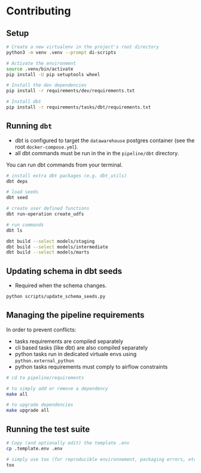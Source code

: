 # Contributing

## Setup

```bash
# Create a new virtualenv in the project's root directory
python3 -m venv .venv --prompt di-scripts

# Activate the environment
source .venv/bin/activate
pip install -U pip setuptools wheel

# Install the dev dependencies
pip install -r requirements/dev/requirements.txt

# Install dbt
pip install -r requirements/tasks/dbt/requirements.txt
```

## Running `dbt`

* dbt is configured to target the `datawarehouse` postgres container (see the root `docker-compose.yml`).
* all dbt commands must be run in the in the `pipeline/dbt` directory.

You can run dbt commands from your terminal.

```bash
# install extra dbt packages (e.g. dbt_utils)
dbt deps

# load seeds
dbt seed

# create user defined functions
dbt run-operation create_udfs

# run commands
dbt ls

dbt build --select models/staging
dbt build --select models/intermediate
dbt build --select models/marts
```

## Updating schema in dbt seeds

* Required when the schema changes.

```bash
python scripts/update_schema_seeds.py
```

## Managing the pipeline requirements

In order to prevent conflicts:

* tasks requirements are compiled separately
* cli based tasks (like dbt) are also compiled separately
* python tasks run in dedicated virtuale envs using `python.external_python`
* python tasks requirements must comply to airflow constraints


```bash
# cd to pipeline/requirements

# to simply add or remove a dependency
make all

# to upgrade dependencies
make upgrade all
```

## Running the test suite

```bash
# Copy (and optionally edit) the template .env
cp .template.env .env

# simply use tox (for reproducible environnement, packaging errors, etc.)
tox
```
